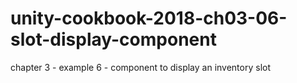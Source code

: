 # unity-cookbook-2018-ch03-06-slot-display-component
chapter 3 - example 6 - component to display an inventory slot
